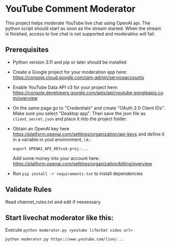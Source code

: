 # YouTube Comment Moderator

This project helps moderate YouTube live chat using OpenAI api. The python script should start as soon as the stream started. When the stream is finished, access to live chat is not supported and moderatino will fail.

## Prerequisites

- Python version 3.11 and pip or later should be installed

- Create a Google project for your moderation app here:
    https://console.cloud.google.com/iam-admin/serviceaccounts

- Enable YouTube Data API v3 for your project here:
    https://console.developers.google.com/apis/api/youtube.googleapis.com/overview

- On the same page go to "Credentials" and create "OAuth 2.0 Client IDs". Make sure you select "Deaktop app". Then save the json file as `client_secret.json` and place it into the project folder.

- Obtain an OpenAI key here https://platform.openai.com/settings/organization/api-keys and define it in a variable in yout environment, i.e.:
    ```
    export OPENAI_API_KEY=sk-proj-...
    ```
    Add some money into your account here: https://platform.openai.com/settings/organization/billing/overview

- Run `pip install -r requirements.txt` to install dependencies

## Validate Rules

Read channel_rules.txt and edit if nessessary

## Start livechat moderator like this:

Execute `python moderator.py <youtube lifechat video url>` 

```
python moderator.py https://www.youtube.com/live/...
```
